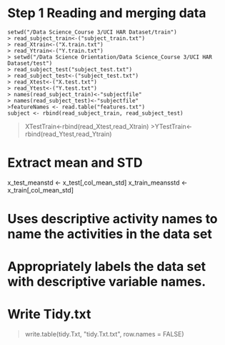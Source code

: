 # Step 1 Reading and merging data
    setwd("/Data Science_Course 3/UCI HAR Dataset/train")
    > read_subject_train<-("subject_train.txt")
    > read_Xtrain<-("X.train.txt")
    > read_Ytrain<-("Y.train.txt")
    > setwd("/Data Science Orientation/Data Science_Course 3/UCI HAR Dataset/test")
    > read_subject_test("subject_test.txt")
    > read_subject_test<-("subject_test.txt")
    > read_Xtest<-("X.test.txt")
    > read_Ytest<-("Y.test.txt")
    > names(read_subject_train)<-"subjectfile"
    > names(read_subject_test)<-"subjectfile"
    >featureNames <- read.table("features.txt")
    subject <- rbind(read_subject_train, read_subject_test)
   >XTestTrain<-rbind(read_Xtest,read_Xtrain)
    >YTestTrain<-rbind(read_Ytest,read_Ytrain)
# Extract mean and STD
x_test_meanstd <- x_test[,col_mean_std]
x_train_meansstd <- x_train[,col_mean_std]
# Uses descriptive activity names to name the activities in the data set

# Appropriately labels the data set with descriptive variable names.

# Write Tidy.txt
>write.table(tidy.Txt, "tidy.Txt.txt", row.names = FALSE)
